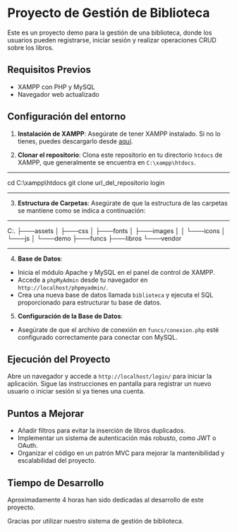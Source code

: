 # Proyecto de Gestión de Biblioteca

Este es un proyecto demo para la gestión de una biblioteca, donde los usuarios pueden registrarse, iniciar sesión y realizar operaciones CRUD sobre los libros.

## Requisitos Previos

- XAMPP con PHP y MySQL
- Navegador web actualizado

## Configuración del entorno

1. **Instalación de XAMPP**: Asegúrate de tener XAMPP instalado. Si no lo tienes, puedes descargarlo desde [aquí](https://www.apachefriends.org/index.html).

2. **Clonar el repositorio**: Clona este repositorio en tu directorio `htdocs` de XAMPP, que generalmente se encuentra en `C:\xampp\htdocs`.

___
cd C:\xampp\htdocs
git clone url_del_repositorio login
___

3. **Estructura de Carpetas**: Asegúrate de que la estructura de las carpetas se mantiene como se indica a continuación:

___
C:.
├───assets
│   ├───css
│   ├───fonts
│   ├───images
│   │   └───icons
│   └───js
│       └───demo
├───funcs
├───libros
└───vendor
___

4. **Base de Datos**:
   
- Inicia el módulo Apache y MySQL en el panel de control de XAMPP.
- Accede a `phpMyAdmin` desde tu navegador en `http://localhost/phpmyadmin/`.
- Crea una nueva base de datos llamada `biblioteca` y ejecuta el SQL proporcionado para estructurar tu base de datos.

5. **Configuración de la Base de Datos**:
   
- Asegúrate de que el archivo de conexión en `funcs/conexion.php` esté configurado correctamente para conectar con MySQL.

## Ejecución del Proyecto

Abre un navegador y accede a `http://localhost/login/` para iniciar la aplicación. Sigue las instrucciones en pantalla para registrar un nuevo usuario o iniciar sesión si ya tienes una cuenta.

## Puntos a Mejorar

- Añadir filtros para evitar la inserción de libros duplicados.
- Implementar un sistema de autenticación más robusto, como JWT o OAuth.
- Organizar el código en un patrón MVC para mejorar la mantenibilidad y escalabilidad del proyecto.

## Tiempo de Desarrollo

Aproximadamente 4 horas han sido dedicadas al desarrollo de este proyecto.

Gracias por utilizar nuestro sistema de gestión de biblioteca.
